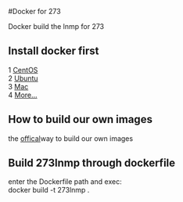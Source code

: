 #Docker for 273 

Docker build the lnmp for 273

## Install docker first

1 [CentOS](https://docs.docker.com/installation/centos/) <br/>
2 [Ubuntu](https://docs.docker.com/installation/ubuntulinux/) <br />
3 [Mac](https://docs.docker.com/installation/mac/) <br/>
4 [More...](https://docs.docker.com/installation/)<br />

## How to build our own images

the [offical](https://docs.docker.com/userguide/dockerimages/#creating-our-own-images)way to build our own images


## Build 273lnmp  through dockerfile
enter the Dockerfile path and exec:<br/> 
docker build -t 273lnmp .





